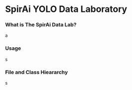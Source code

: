 <div>
      <h1>SpirAi YOLO Data Laboratory</h1>
  <div>
    <h3>What is The SpirAi Data Lab?</h3>
    <p>a</p>
  </div>
  <div open>
     <h3>Usage</h3>
      <p>s</p>      
  </div>
  <div>
  <h3>File and Class Hieararchy</h3>
  <p>s</p>
  </div>
</div>

